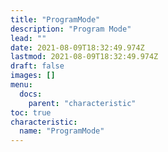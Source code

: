 ```yaml
---
title: "ProgramMode"
description: "Program Mode"
lead: ""
date: 2021-08-09T18:32:49.974Z
lastmod: 2021-08-09T18:32:49.974Z
draft: false
images: []
menu:
  docs:
    parent: "characteristic"
toc: true
characteristic:
  name: "ProgramMode"
---
```

